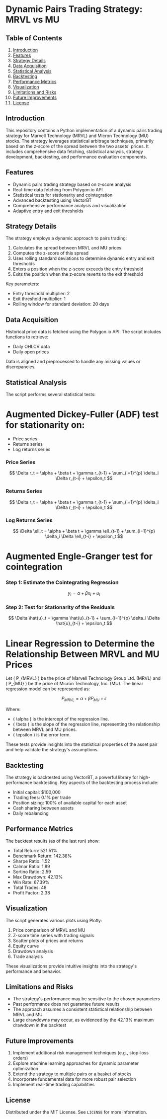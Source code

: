 # Dynamic Pairs Trading Strategy: MRVL vs MU

## Table of Contents
1. [Introduction](#introduction)
2. [Features](#features)
3. [Strategy Details](#strategy-details)
4. [Data Acquisition](#data-acquisition)
5. [Statistical Analysis](#statistical-analysis)
6. [Backtesting](#backtesting)
7. [Performance Metrics](#performance-metrics)
8. [Visualization](#visualization)
9. [Limitations and Risks](#limitations-and-risks)
10. [Future Improvements](#future-improvements)
11. [License](#license)

## Introduction

This repository contains a Python implementation of a dynamic pairs trading strategy for Marvell Technology (MRVL) and Micron Technology (MU) stocks. The strategy leverages statistical arbitrage techniques, primarily based on the z-score of the spread between the two assets' prices. It includes comprehensive data fetching, statistical analysis, strategy development, backtesting, and performance evaluation components.

## Features

- Dynamic pairs trading strategy based on z-score analysis
- Real-time data fetching from Polygon.io API
- Statistical tests for stationarity and cointegration
- Advanced backtesting using VectorBT
- Comprehensive performance analysis and visualization
- Adaptive entry and exit thresholds

## Strategy Details

The strategy employs a dynamic approach to pairs trading:

1. Calculates the spread between MRVL and MU prices
2. Computes the z-score of this spread
3. Uses rolling standard deviations to determine dynamic entry and exit thresholds
4. Enters a position when the z-score exceeds the entry threshold
5. Exits the position when the z-score reverts to the exit threshold

Key parameters:
- Entry threshold multiplier: 2
- Exit threshold multiplier: 1
- Rolling window for standard deviation: 20 days

## Data Acquisition

Historical price data is fetched using the Polygon.io API. The script includes functions to retrieve:
- Daily OHLCV data
- Daily open prices

Data is aligned and preprocessed to handle any missing values or discrepancies.

## Statistical Analysis

The script performs several statistical tests:

# Augmented Dickey-Fuller (ADF) test for stationarity on:
- Price series
- Returns series
- Log returns series

### Price Series
$$
\Delta r_t = \alpha + \beta t + \gamma r_{t-1} + \sum_{i=1}^{p} \delta_i \Delta r_{t-i} + \epsilon_t
$$

### Returns Series
$$
\Delta r_t = \alpha + \beta t + \gamma r_{t-1} + \sum_{i=1}^{p} \delta_i \Delta r_{t-i} + \epsilon_t
$$

### Log Returns Series
$$
\Delta \ell_t = \alpha + \beta t + \gamma \ell_{t-1} + \sum_{i=1}^{p} \delta_i \Delta \ell_{t-i} + \epsilon_t
$$

# Augmented Engle-Granger test for cointegration

### Step 1: Estimate the Cointegrating Regression
$$
y_t = \alpha + \beta x_t + u_t
$$

### Step 2: Test for Stationarity of the Residuals

$$
\Delta \hat{u}_t = \gamma \hat{u}_{t-1} + \sum_{i=1}^{p} \delta_i \Delta \hat{u}_{t-i} + \epsilon_t
$$


# Linear Regression to Determine the Relationship Between MRVL and MU Prices

Let \( P_{MRVL} \) be the price of Marvell Technology Group Ltd. (MRVL) and \( P_{MU} \) be the price of Micron Technology, Inc. (MU). The linear regression model can be represented as:

$$
P_{MRVL} = \alpha + \beta P_{MU} + \epsilon
$$

Where:
- \( \alpha \) is the intercept of the regression line.
- \( \beta \) is the slope of the regression line, representing the relationship between MRVL and MU prices.
- \( \epsilon \) is the error term.



These tests provide insights into the statistical properties of the asset pair and help validate the strategy's assumptions.

## Backtesting

The strategy is backtested using VectorBT, a powerful library for high-performance backtesting. Key aspects of the backtesting process include:

- Initial capital: $100,000
- Trading fees: 0.1% per trade
- Position sizing: 100% of available capital for each asset
- Cash sharing between assets
- Daily rebalancing

## Performance Metrics

The backtest results (as of the last run) show:

- Total Return: 521.51%
- Benchmark Return: 142.38%
- Sharpe Ratio: 1.52
- Calmar Ratio: 1.89
- Sortino Ratio: 2.59
- Max Drawdown: 42.13%
- Win Rate: 67.39%
- Total Trades: 48
- Profit Factor: 2.38

## Visualization

The script generates various plots using Plotly:

1. Price comparison of MRVL and MU
2. Z-score time series with trading signals
3. Scatter plots of prices and returns
4. Equity curve
5. Drawdown analysis
6. Trade analysis

These visualizations provide intuitive insights into the strategy's performance and behavior.

## Limitations and Risks

- The strategy's performance may be sensitive to the chosen parameters
- Past performance does not guarantee future results
- The approach assumes a consistent statistical relationship between MRVL and MU
- Large drawdowns may occur, as evidenced by the 42.13% maximum drawdown in the backtest

## Future Improvements

1. Implement additional risk management techniques (e.g., stop-loss orders)
2. Explore machine learning approaches for dynamic parameter optimization
3. Extend the strategy to multiple pairs or a basket of stocks
4. Incorporate fundamental data for more robust pair selection
5. Implement real-time trading capabilities

## License

Distributed under the MIT License. See `LICENSE` for more information.
